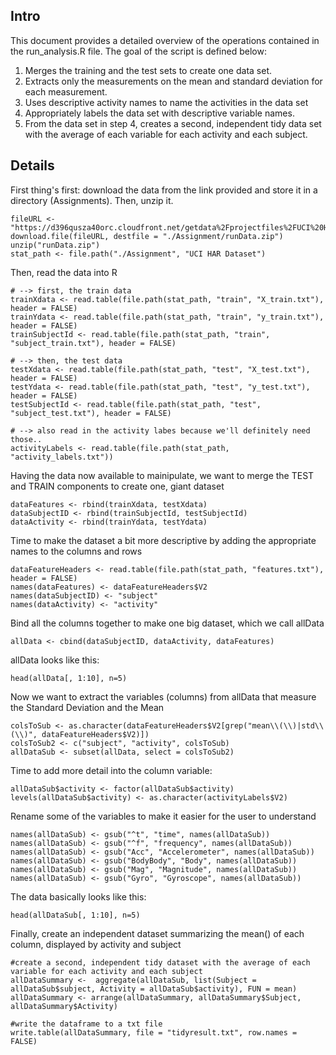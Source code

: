 
## Intro

This document provides a detailed overview of the operations contained in the run_analysis.R file. The goal of the script is defined below:

1. Merges the training and the test sets to create one data set.
2. Extracts only the measurements on the mean and standard deviation for each measurement.
3. Uses descriptive activity names to name the activities in the data set
4. Appropriately labels the data set with descriptive variable names.
5. From the data set in step 4, creates a second, independent tidy data set with the average of each variable for each activity and each subject.

## Details

First thing's first: download the data from the link provided and store it in a directory (Assignments). Then, unzip it.

```{file download}
fileURL <- "https://d396qusza40orc.cloudfront.net/getdata%2Fprojectfiles%2FUCI%20HAR%20Dataset.zip"
download.file(fileURL, destfile = "./Assignment/runData.zip")
unzip("runData.zip")
stat_path <- file.path("./Assignment", "UCI HAR Dataset")
```

Then, read the data into R

```{reading into R}
# --> first, the train data
trainXdata <- read.table(file.path(stat_path, "train", "X_train.txt"), header = FALSE)
trainYdata <- read.table(file.path(stat_path, "train", "y_train.txt"), header = FALSE)
trainSubjectId <- read.table(file.path(stat_path, "train", "subject_train.txt"), header = FALSE)

# --> then, the test data
testXdata <- read.table(file.path(stat_path, "test", "X_test.txt"), header = FALSE)
testYdata <- read.table(file.path(stat_path, "test", "y_test.txt"), header = FALSE)
testSubjectId <- read.table(file.path(stat_path, "test", "subject_test.txt"), header = FALSE)

# --> also read in the activity labes because we'll definitely need those..
activityLabels <- read.table(file.path(stat_path, "activity_labels.txt"))
```

Having the data now available to mainipulate, we want to merge the TEST and TRAIN components to create one, giant dataset

```{comibining data}
dataFeatures <- rbind(trainXdata, testXdata)
dataSubjectID <- rbind(trainSubjectId, testSubjectId)
dataActivity <- rbind(trainYdata, testYdata)
```

Time to make the dataset a bit more descriptive by adding the appropriate names to the columns and rows
```{add names}
dataFeatureHeaders <- read.table(file.path(stat_path, "features.txt"), header = FALSE)
names(dataFeatures) <- dataFeatureHeaders$V2
names(dataSubjectID) <- "subject"
names(dataActivity) <- "activity"
```

Bind all the columns together to make one big dataset, which we call allData
```{cbind the columns}
allData <- cbind(dataSubjectID, dataActivity, dataFeatures)
```

allData looks like this:
```{allData}
head(allData[, 1:10], n=5)
```

Now we want to extract the variables (columns) from allData that measure the Standard Deviation and the Mean
```{subset the data}
colsToSub <- as.character(dataFeatureHeaders$V2[grep("mean\\(\\)|std\\(\\)", dataFeatureHeaders$V2)])
colsToSub2 <- c("subject", "activity", colsToSub)
allDataSub <- subset(allData, select = colsToSub2)
```

Time to add more detail into the column variable:
```{factorize activity}
allDataSub$activity <- factor(allDataSub$activity)
levels(allDataSub$activity) <- as.character(activityLabels$V2)
```

Rename some of the variables to make it easier for the user to understand
```{rename}
names(allDataSub) <- gsub("^t", "time", names(allDataSub))
names(allDataSub) <- gsub("^f", "frequency", names(allDataSub))
names(allDataSub) <- gsub("Acc", "Accelerometer", names(allDataSub))
names(allDataSub) <- gsub("BodyBody", "Body", names(allDataSub))
names(allDataSub) <- gsub("Mag", "Magnitude", names(allDataSub))
names(allDataSub) <- gsub("Gyro", "Gyroscope", names(allDataSub))
```

The data basically looks like this:
```{datasub}
head(allDataSub[, 1:10], n=5)
```

Finally, create an independent dataset summarizing the mean() of each column, displayed by activity and subject
```{finaltable}
#create a second, independent tidy dataset with the average of each variable for each activity and each subject
allDataSummary <-  aggregate(allDataSub, list(Subject = allDataSub$subject, Activity = allDataSub$activity), FUN = mean)
allDataSummary <- arrange(allDataSummary, allDataSummary$Subject, allDataSummary$Activity)

#write the dataframe to a txt file
write.table(allDataSummary, file = "tidyresult.txt", row.names = FALSE)
```
